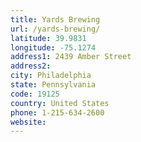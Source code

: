 ```yaml
---
title: Yards Brewing
url: /yards-brewing/
latitude: 39.9831
longitude: -75.1274
address1: 2439 Amber Street
address2: 
city: Philadelphia
state: Pennsylvania
code: 19125
country: United States
phone: 1-215-634-2600
website: 
---
```


